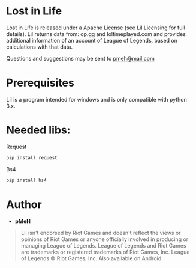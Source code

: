 # Lost in Life

Lost in Life is released under a Apache License (see Lil Licensing for full details).
Lil returns data from: op.gg and loltimeplayed.com and provides additional information of an account of League of Legends, based on calculations with that data.

Questions and suggestions may be sent to pmeh@mail.com

# Prerequisites

Lil is a program intended for windows and is only compatible with python 3.x.

# Needed libs:

Request
```sh
pip install request
```

Bs4
```sh
pip install bs4
```

# Author

* **pMeH**

> Lil isn't endorsed by Riot Games and doesn't reflect the views or opinions of Riot Games or anyone officially involved in producing or managing League of Legends. League of Legends and Riot Games are trademarks or registered trademarks of Riot Games, Inc. League of Legends © Riot Games, Inc. Also available on Android.

